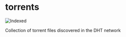 torrents 
========
![Indexed](https://img.shields.io/badge/indexed-264720-blue)

Collection of torrent files discovered in the DHT network
